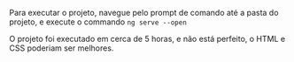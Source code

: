 Para executar o projeto, navegue pelo prompt de comando até a pasta do projeto, e execute o commando `ng serve --open`

O projeto foi executado em cerca de 5 horas, e não está perfeito, o HTML e CSS poderiam ser melhores.
